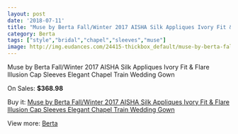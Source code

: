 ```yaml
---
layout: post
date: '2018-07-11'
title: "Muse by Berta Fall/Winter 2017 AISHA Silk Appliques Ivory Fit & Flare Illusion Cap Sleeves Elegant Chapel Train Wedding Gown"
category: Berta
tags: ["style","bridal","chapel","sleeves","muse"]
image: http://img.eudances.com/24415-thickbox_default/muse-by-berta-fall-winter-2017-aisha-silk-appliques-ivory-fit-flare-illusion-cap-sleeves-elegant-chapel-train-wedding-gown.jpg
---
```

Muse by Berta Fall/Winter 2017 AISHA Silk Appliques Ivory Fit & Flare Illusion Cap Sleeves Elegant Chapel Train Wedding Gown

On Sales: **$368.98**
<a href="https://www.eudances.com/en/berta/8108-muse-by-berta-fall-winter-2017-aisha-silk-appliques-ivory-fit-flare-illusion-cap-sleeves-elegant-chapel-train-wedding-gown.html"><amp-img layout="responsive" width="600" height="600" src="//img.eudances.com/24415-thickbox_default/muse-by-berta-fall-winter-2017-aisha-silk-appliques-ivory-fit-flare-illusion-cap-sleeves-elegant-chapel-train-wedding-gown.jpg" alt="Muse by Berta Fall/Winter 2017 AISHA Silk Appliques Ivory Fit & Flare Illusion Cap Sleeves Elegant Chapel Train Wedding Gown 0" /></a>
<a href="https://www.eudances.com/en/berta/8108-muse-by-berta-fall-winter-2017-aisha-silk-appliques-ivory-fit-flare-illusion-cap-sleeves-elegant-chapel-train-wedding-gown.html"><amp-img layout="responsive" width="600" height="600" src="//img.eudances.com/24421-thickbox_default/muse-by-berta-fall-winter-2017-aisha-silk-appliques-ivory-fit-flare-illusion-cap-sleeves-elegant-chapel-train-wedding-gown.jpg" alt="Muse by Berta Fall/Winter 2017 AISHA Silk Appliques Ivory Fit & Flare Illusion Cap Sleeves Elegant Chapel Train Wedding Gown 1" /></a>
<a href="https://www.eudances.com/en/berta/8108-muse-by-berta-fall-winter-2017-aisha-silk-appliques-ivory-fit-flare-illusion-cap-sleeves-elegant-chapel-train-wedding-gown.html"><amp-img layout="responsive" width="600" height="600" src="//img.eudances.com/24420-thickbox_default/muse-by-berta-fall-winter-2017-aisha-silk-appliques-ivory-fit-flare-illusion-cap-sleeves-elegant-chapel-train-wedding-gown.jpg" alt="Muse by Berta Fall/Winter 2017 AISHA Silk Appliques Ivory Fit & Flare Illusion Cap Sleeves Elegant Chapel Train Wedding Gown 2" /></a>
<a href="https://www.eudances.com/en/berta/8108-muse-by-berta-fall-winter-2017-aisha-silk-appliques-ivory-fit-flare-illusion-cap-sleeves-elegant-chapel-train-wedding-gown.html"><amp-img layout="responsive" width="600" height="600" src="//img.eudances.com/24419-thickbox_default/muse-by-berta-fall-winter-2017-aisha-silk-appliques-ivory-fit-flare-illusion-cap-sleeves-elegant-chapel-train-wedding-gown.jpg" alt="Muse by Berta Fall/Winter 2017 AISHA Silk Appliques Ivory Fit & Flare Illusion Cap Sleeves Elegant Chapel Train Wedding Gown 3" /></a>
<a href="https://www.eudances.com/en/berta/8108-muse-by-berta-fall-winter-2017-aisha-silk-appliques-ivory-fit-flare-illusion-cap-sleeves-elegant-chapel-train-wedding-gown.html"><amp-img layout="responsive" width="600" height="600" src="//img.eudances.com/24418-thickbox_default/muse-by-berta-fall-winter-2017-aisha-silk-appliques-ivory-fit-flare-illusion-cap-sleeves-elegant-chapel-train-wedding-gown.jpg" alt="Muse by Berta Fall/Winter 2017 AISHA Silk Appliques Ivory Fit & Flare Illusion Cap Sleeves Elegant Chapel Train Wedding Gown 4" /></a>
<a href="https://www.eudances.com/en/berta/8108-muse-by-berta-fall-winter-2017-aisha-silk-appliques-ivory-fit-flare-illusion-cap-sleeves-elegant-chapel-train-wedding-gown.html"><amp-img layout="responsive" width="600" height="600" src="//img.eudances.com/24417-thickbox_default/muse-by-berta-fall-winter-2017-aisha-silk-appliques-ivory-fit-flare-illusion-cap-sleeves-elegant-chapel-train-wedding-gown.jpg" alt="Muse by Berta Fall/Winter 2017 AISHA Silk Appliques Ivory Fit & Flare Illusion Cap Sleeves Elegant Chapel Train Wedding Gown 5" /></a>
<a href="https://www.eudances.com/en/berta/8108-muse-by-berta-fall-winter-2017-aisha-silk-appliques-ivory-fit-flare-illusion-cap-sleeves-elegant-chapel-train-wedding-gown.html"><amp-img layout="responsive" width="600" height="600" src="//img.eudances.com/24416-thickbox_default/muse-by-berta-fall-winter-2017-aisha-silk-appliques-ivory-fit-flare-illusion-cap-sleeves-elegant-chapel-train-wedding-gown.jpg" alt="Muse by Berta Fall/Winter 2017 AISHA Silk Appliques Ivory Fit & Flare Illusion Cap Sleeves Elegant Chapel Train Wedding Gown 6" /></a>

Buy it: [Muse by Berta Fall/Winter 2017 AISHA Silk Appliques Ivory Fit & Flare Illusion Cap Sleeves Elegant Chapel Train Wedding Gown](https://www.eudances.com/en/berta/8108-muse-by-berta-fall-winter-2017-aisha-silk-appliques-ivory-fit-flare-illusion-cap-sleeves-elegant-chapel-train-wedding-gown.html "Muse by Berta Fall/Winter 2017 AISHA Silk Appliques Ivory Fit & Flare Illusion Cap Sleeves Elegant Chapel Train Wedding Gown")

View more: [Berta](https://www.eudances.com/en/110-berta "Berta")